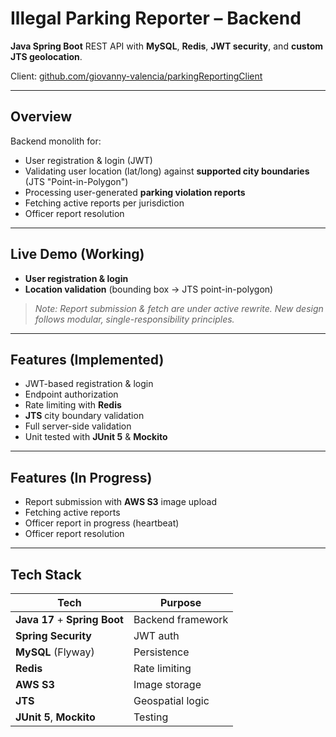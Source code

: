 # Illegal Parking Reporter – Backend

**Java Spring Boot** REST API with **MySQL**, **Redis**, **JWT security**, and **custom JTS geolocation**.

Client: [github.com/giovanny-valencia/parkingReportingClient](https://github.com/giovanny-valencia/parkingReportingClient)

---

## Overview
Backend monolith for:
- User registration & login (JWT)
- Validating user location (lat/long) against **supported city boundaries** (JTS "Point-in-Polygon")
- Processing user-generated **parking violation reports**
- Fetching active reports per jurisdiction
- Officer report resolution

---

## Live Demo (Working)
- **User registration & login**
- **Location validation** (bounding box → JTS point-in-polygon)

> *Note: Report submission & fetch are under active rewrite. New design follows modular, single-responsibility principles.*

---

## Features (Implemented)
- JWT-based registration & login
- Endpoint authorization
- Rate limiting with **Redis**
- **JTS** city boundary validation
- Full server-side validation
- Unit tested with **JUnit 5** & **Mockito**

---

## Features (In Progress)
- Report submission with **AWS S3** image upload
- Fetching active reports
- Officer report in progress (heartbeat)
- Officer report resolution

---

## Tech Stack
| Tech | Purpose |
|------|--------|
| **Java 17** + **Spring Boot** | Backend framework |
| **Spring Security** | JWT auth |
| **MySQL** (Flyway) | Persistence |
| **Redis** | Rate limiting |
| **AWS S3** | Image storage |
| **JTS** | Geospatial logic |
| **JUnit 5**, **Mockito** | Testing |
